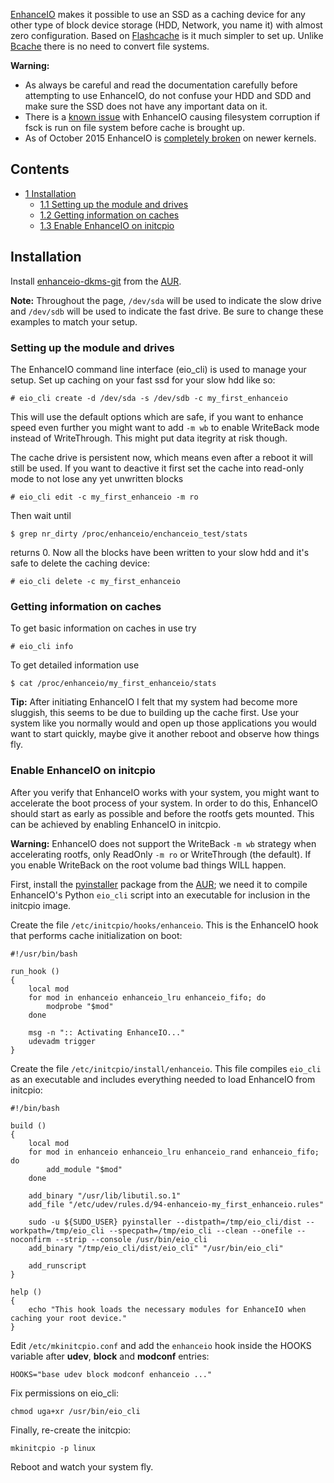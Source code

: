 [EnhanceIO](https://github.com/stec-inc/EnhanceIO) makes it possible to use an SSD as a caching device for any other type of block device storage (HDD, Network, you name it) with almost zero configuration. Based on [Flashcache](/index.php/Flashcache "Flashcache") is it much simpler to set up. Unlike [Bcache](/index.php/Bcache "Bcache") there is no need to convert file systems.

**Warning:**

*   As always be careful and read the documentation carefully before attempting to use EnhanceIO, do not confuse your HDD and SDD and make sure the SSD does not have any important data on it.
*   There is a [known issue](https://github.com/stec-inc/EnhanceIO/issues/30) with EnhanceIO causing filesystem corruption if fsck is run on file system before cache is brought up.
*   As of October 2015 EnhanceIO is [completely broken](https://github.com/stec-inc/EnhanceIO/issues/106) on newer kernels.

## Contents

*   [1 Installation](#Installation)
    *   [1.1 Setting up the module and drives](#Setting_up_the_module_and_drives)
    *   [1.2 Getting information on caches](#Getting_information_on_caches)
    *   [1.3 Enable EnhanceIO on initcpio](#Enable_EnhanceIO_on_initcpio)

## Installation

Install [enhanceio-dkms-git](https://aur.archlinux.org/packages/enhanceio-dkms-git/) from the [AUR](/index.php/AUR "AUR").

**Note:** Throughout the page, `/dev/sda` will be used to indicate the slow drive and `/dev/sdb` will be used to indicate the fast drive. Be sure to change these examples to match your setup.

### Setting up the module and drives

The EnhanceIO command line interface (eio_cli) is used to manage your setup. Set up caching on your fast ssd for your slow hdd like so:

```
# eio_cli create -d /dev/sda -s /dev/sdb -c my_first_enhanceio

```

This will use the default options which are safe, if you want to enhance speed even further you might want to add `-m wb` to enable WriteBack mode instead of WriteThrough. This might put data itegrity at risk though.

The cache drive is persistent now, which means even after a reboot it will still be used. If you want to deactive it first set the cache into read-only mode to not lose any yet unwritten blocks

```
# eio_cli edit -c my_first_enhanceio -m ro

```

Then wait until

```
$ grep nr_dirty /proc/enhanceio/enchanceio_test/stats

```

returns 0\. Now all the blocks have been written to your slow hdd and it's safe to delete the caching device:

```
# eio_cli delete -c my_first_enhanceio

```

### Getting information on caches

To get basic information on caches in use try

```
# eio_cli info

```

To get detailed information use

```
$ cat /proc/enhanceio/my_first_enhanceio/stats

```

**Tip:** After initiating EnhanceIO I felt that my system had become more sluggish, this seems to be due to building up the cache first. Use your system like you normally would and open up those applications you would want to start quickly, maybe give it another reboot and observe how things fly.

### Enable EnhanceIO on initcpio

After you verify that EnhanceIO works with your system, you might want to accelerate the boot process of your system. In order to do this, EnhanceIO should start as early as possible and before the rootfs gets mounted. This can be achieved by enabling EnhanceIO in initcpio.

**Warning:** EnhanceIO does not support the WriteBack `-m wb` strategy when accelerating rootfs, only ReadOnly `-m ro` or WriteThrough (the default). If you enable WriteBack on the root volume bad things WILL happen.

First, install the [pyinstaller](https://aur.archlinux.org/packages/pyinstaller/) package from the [AUR](/index.php/AUR "AUR"); we need it to compile EnhanceIO's Python `eio_cli` script into an executable for inclusion in the initcpio image.

Create the file `/etc/initcpio/hooks/enhanceio`. This is the EnhanceIO hook that performs cache initialization on boot:

```
#!/usr/bin/bash

run_hook ()
{
    local mod
    for mod in enhanceio enhanceio_lru enhanceio_fifo; do
        modprobe "$mod"
    done

    msg -n ":: Activating EnhanceIO..."
    udevadm trigger
}

```

Create the file `/etc/initcpio/install/enhanceio`. This file compiles `eio_cli` as an executable and includes everything needed to load EnhanceIO from initcpio:

```
#!/bin/bash

build ()
{
    local mod
    for mod in enhanceio enhanceio_lru enhanceio_rand enhanceio_fifo; do
        add_module "$mod"
    done

    add_binary "/usr/lib/libutil.so.1"
    add_file "/etc/udev/rules.d/94-enhanceio-my_first_enhanceio.rules"

    sudo -u ${SUDO_USER} pyinstaller --distpath=/tmp/eio_cli/dist --workpath=/tmp/eio_cli --specpath=/tmp/eio_cli --clean --onefile --noconfirm --strip --console /usr/bin/eio_cli
    add_binary "/tmp/eio_cli/dist/eio_cli" "/usr/bin/eio_cli"

    add_runscript
}

help ()
{
    echo "This hook loads the necessary modules for EnhanceIO when caching your root device."
}

```

Edit `/etc/mkinitcpio.conf` and add the `enhanceio` hook inside the HOOKS variable after **udev**, **block** and **modconf** entries:

```
HOOKS="base udev block modconf enhanceio ..."

```

Fix permissions on eio_cli:

```
chmod uga+xr /usr/bin/eio_cli

```

Finally, re-create the initcpio:

```
mkinitcpio -p linux

```

Reboot and watch your system fly.